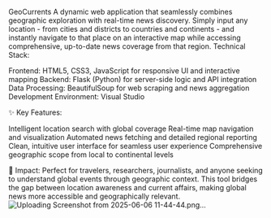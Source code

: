  GeoCurrents
A dynamic web application that seamlessly combines geographic exploration with real-time news discovery. Simply input any location - from cities and districts to countries and continents - and instantly navigate to that place on an interactive map while accessing comprehensive, up-to-date news coverage from that region.
Technical Stack:

Frontend: HTML5, CSS3, JavaScript for responsive UI and interactive mapping
Backend: Flask (Python) for server-side logic and API integration
Data Processing: BeautifulSoup for web scraping and news aggregation
Development Environment: Visual Studio

✨ Key Features:

Intelligent location search with global coverage
Real-time map navigation and visualization
Automated news fetching and detailed regional reporting
Clean, intuitive user interface for seamless user experience
Comprehensive geographic scope from local to continental levels

🎯 Impact:
Perfect for travelers, researchers, journalists, and anyone seeking to understand global events through geographic context. This tool bridges the gap between location awareness and current affairs, making global news more accessible and geographically relevant.
![Uploading Screenshot from 2025-06-06 11-44-44.png…]()

